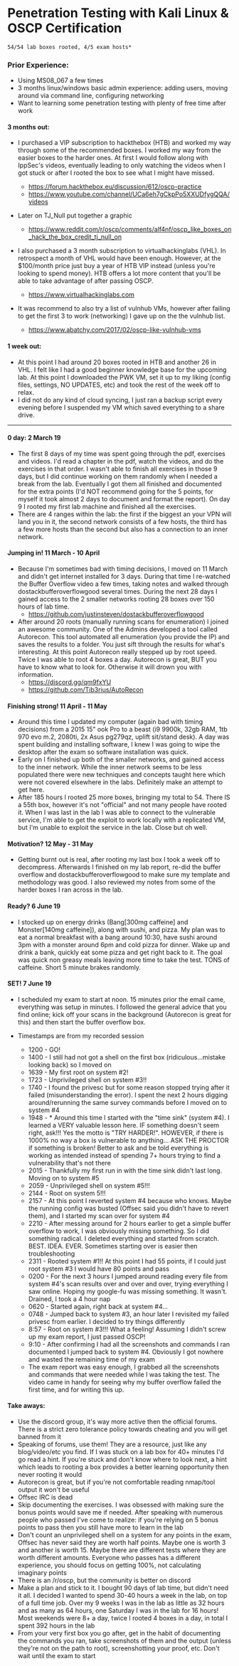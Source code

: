 # Penetration Testing with Kali Linux & OSCP Certification

```
54/54 lab boxes rooted, 4/5 exam hosts* 
```

### Prior Experience:
- Using MS08_067 a few times
- 3 months linux/windows basic admin experience: adding users, moving around via command line, configuring networking
- Want to learning some penetration testing with plenty of free time after work

#### 3 months out:
- I purchased a VIP subscription to hackthebox (HTB) and worked my way through some of the recommended boxes. I worked my way from the easier boxes to the harder ones. At first I would follow along with IppSec's videos, eventually leading to only watching the videos when I got stuck or after I rooted the box to see what I might have missed.
  - https://forum.hackthebox.eu/discussion/612/oscp-practice
  - https://www.youtube.com/channel/UCa6eh7gCkpPo5XXUDfygQQA/videos
- Later on TJ_Null put together a graphic
  - https://www.reddit.com/r/oscp/comments/alf4nf/oscp_like_boxes_on_hack_the_box_credit_tj_null_on

- I also purchased a 3 month subscription to virtualhackinglabs (VHL). In retrospect a month of VHL would have been enough. However, at the $100/month price just buy a year of HTB VIP instead (unless you're looking to spend money). HTB offers a lot more content that you'll be able to take advantage of after passing OSCP. 
  - https://www.virtualhackinglabs.com
  
- It was recommend to also try a list of vulnhub VMs, however after failing to get the first 3 to work (networking) I gave up on the the vulnhub list.
  - https://www.abatchy.com/2017/02/oscp-like-vulnhub-vms

#### 1 week out:
- At this point I had around 20 boxes rooted in HTB and another 26 in VHL. I felt like I had a good beginner knowledge base for the upcoming lab. At this point I downloaded the PWK VM, set it up to my liking (config files, settings, NO UPDATES, etc) and took the rest of the week off to relax.
- I did not do any kind of cloud syncing, I just ran a backup script every evening before I suspended my VM which saved everything to a share drive.

***

#### 0 day: 2 March 19
- The first 8 days of my time was spent going through the pdf, exercises and videos. I'd read a chapter in the pdf, watch the videos, and do the exercises in that order. I wasn't able to finish all exercises in those 9 days, but I did continue working on them randomly when I needed a break from the lab. Eventually I got them all finished and documented for the extra points (I'd NOT recommend going for the 5 points, for myself it took almost 2 days to document and format the report). On day 9 I rooted my first lab machine and finished all the exercises.
- There are 4 ranges within the lab: the first if the biggest an your VPN will land you in it, the second network consists of a few hosts, the third has a few more hosts than the second but also has a connection to an inner network. 

#### Jumping in! 11 March - 10 April
- Because I'm sometimes bad with timing decisions, I moved on 11 March and didn't get internet installed for 3 days. During that time I re-watched the Buffer Overflow video a few times, taking notes and walked through dostackbufferoverflowgood several times. During the next 28 days I gained access to the 2 smaller networks rooting 28 boxes over 150 hours of lab time.
  - https://github.com/justinsteven/dostackbufferoverflowgood
- After around 20 roots (manually running scans for enumeration) I joined an awesome community. One of the Admins developed a tool called Autorecon. This tool automated all enumeration (you provide the IP) and saves the results to a folder. You just sift through the results for what's interesting. At this point Autorecon really stepped up by root speed. Twice I was able to root 4 boxes a day. Autorecon is great, BUT you have to know what to look for. Otherwise it will drown you with information.
  - https://discord.gg/qm9fxYU
  - https://github.com/Tib3rius/AutoRecon
  
#### Finishing strong! 11 April - 11 May
- Around this time I updated my computer (again bad with timing decisions) from a 2015 15" ook Pro to a beast (i9 9900k, 32gb RAM, 1tb 970 evo m.2, 2080ti, 2x Asus pg279qz, uplift sit/stand desk). A day was spent building and installing software, I knew I was going to wipe the desktop after the exam so software installation was quick.
- Early on I finished up both of the smaller networks, and gained access to the inner network. While the inner network seems to be less populated there were new techniques and concepts taught here which were not covered elsewhere in the labs. Definitely make an attempt to get here.
- After 185 hours I rooted 25 more boxes, bringing my total to 54. There IS a 55th box, however it's not "official" and not many people have rooted it. When I was last in the lab I was able to connect to the vulnerable service, I'm able to get the exploit to work locally with a replicated VM, but I'm unable to exploit the service in the lab. Close but oh well. 

#### Motivation? 12 May - 31 May
- Getting burnt out is real, after rooting my last box I took a week off to decompress. Afterwards I finished on my lab report, re-did the buffer overflow and dostackbufferoverflowgood to make sure my template and methodology was good. I also reviewed my notes from some of the harder boxes I ran across in the lab.

#### Ready? 6 June 19
- I stocked up on energy drinks (Bang[300mg caffeine] and Monster[140mg caffeine]), along with sushi, and pizza. My plan was to eat a normal breakfast with a bang around 10:30, have sushi around 3pm with a monster around 6pm and cold pizza for dinner. Wake up and drink a bank, quickly eat some pizza and get right back to it. The goal was quick non greasy meals leaving more time to take the test. TONS of caffeine. Short 5 minute brakes randomly.

#### SET! 7 June 19
- I scheduled my exam to start at noon. 15 minutes prior the email came, everything was setup in minutes. I followed the general advice that you find online; kick off your scans in the background (Autorecon is great for this) and then start the buffer overflow box. 

- Timestamps are from my recorded session
  - 1200 - GO!
  - 1400 - I still had not got a shell on the first box (ridiculous...mistake looking back) so I moved on 
  - 1639 - My first root on system #2!
  - 1723 - Unprivileged shell on system #3!! 
  - 1740 - I found the privesc but for some reason stopped trying after it failed (misunderstanding the error). I spent the next 2 hours digging around/rerunning the same survey commands before I moved on to system #4
  - 1948 - * Around this time I started with the "time sink" (system #4). I learned a VERY valuable lesson here. IF something doesn't seem right, ask!!! Yes the motto is "TRY HARDER!". HOWEVER, if there is 1000% no way a box is vulnerable to anything... ASK THE PROCTOR if something is broken! Better to ask and be told everything is working as intended instead of spending 7+ hours trying to find a vulnerability that's not there
  - 2015 - Thankfully my first run in with the time sink didn't last long. Moving on to system #5
  - 2059 - Unprivileged shell on system #5!!!
  - 2144 - Root on system 5!!! 
  - 2157 - At this point I reverted system #4 because who knows. Maybe the running config was busted (Offsec said you didn't have to revert them), and I started my scan over for system #4
  - 2210 - After messing around for 2 hours earlier to get a simple buffer overflow to work, I was obviously missing something. So I did something radical. I deleted everything and started from scratch. BEST. IDEA. EVER. Sometimes starting over is easier then troubleshooting
  - 2311 - Rooted system #1!! At this point I had 55 points, if I could just root system #3 I would have 80 points and pass
  - 0200 - For the next 3 hours I jumped around reading every file from system #4's scan results over and over and over, trying everything I saw online. Hoping my google-fu was missing something. It wasn't. Drained, I took a 4 hour nap
  - 0620 - Started again, right back at system #4...
  - 0748 - Jumped back to system #3, an hour later I revisited my failed privesc from earlier. I decided to try things differently
  - 8:57 - Root on system #3!!! What a feeling! Assuming I didn't screw up my exam report, I just passed OSCP! 
  - 9:10 - After confirming I had all the screenshots and commands I ran documented I jumped back to system #4. Obviously I got nowhere and wasted the remaining time of my exam
   - The exam report was easy enough, I grabbed all the screenshots and commands that were needed while I was taking the test. The video came in handy for seeing why my buffer overflow failed the first time, and for writing this up.


#### Take aways:
  - Use the discord group, it's way more active then the official forums. There is a strict zero tolerance policy towards cheating and you will get banned from it
  - Speaking of forums, use them! They are a resource, just like any blog/video/etc you find. If I was stuck on a lab box for 40+ minutes I'd go read a hint. If you're stuck and don't know where to look next, a hint which leads to rooting a box provides a better learning opportunity then never rooting it would
  - Autorecon is great, but if you're not comfortable reading nmap/tool output it won't be useful
  - Offsec IRC is dead
  - Skip documenting the exercises. I was obsessed with making sure the bonus points would save me if needed. After speaking with numerous people who passed I've come to realize: if you're relying on 5 bonus points to pass then you still have more to learn in the lab
  - Don't count an unprivileged shell on a system for any points in the exam, Offsec has never said they are worth half points. Maybe one is worth 3 and another is worth 15. Maybe there are different tests where they are worth different amounts. Everyone who passes has a different experience, you should focus on getting 100%, not calculating imaginary points
  - There is an /r/oscp, but the community is better on discord
  - Make a plan and stick to it. I bought 90 days of lab time, but didn't need it all. I decided I wanted to spend 30-40 hours a week in the lab, on top of a full time job. Over my 9 weeks I was in the lab as little as 32 hours and as many as 64 hours, one Saturday I was in the lab for 16 hours! Most weekends were 8+ a day, twice I rooted 4 boxes in a day, in total I spent 392 hours in the lab
  - From your very first box you go after, get in the habit of documenting the commands you ran, take screenshots of them and the output (unless they're not on the path to root), screenshotting your proof, etc. Don't wait until the exam to start

